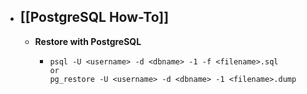 - ## [[PostgreSQL How-To]]
	- **Restore with PostgreSQL**
		- ```
		  psql -U <username> -d <dbname> -1 -f <filename>.sql
		  or
		  pg_restore -U <username> -d <dbname> -1 <filename>.dump
		  ```